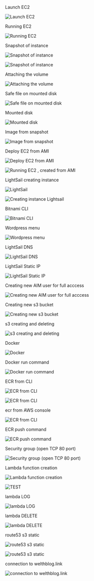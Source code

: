 
Launch EC2

![Launch EC2](./images/1launchEC2.jpg)

Running EC2

![ Running EC2 ](./images/2runningEC2.jpg)

Snapshot of instance

![ Snapshot of instance ](./images/3SnapShot1.jpg)

![ Snapshot of instance ](./images/3_1SnapShot1.jpg)

Attaching the volume

![ Attaching the volume ](./images/4AttachVol.jpg)

Safe file on mounted disk

![Safe file on mounted disk](./images/5_1safeFIleOnMountDisk.jpg)

Mounted disk

![ Mounted disk ](./images/5_2MountedDisk.jpg)

Image from snapshot 

![ Image from snapshot ](./images/5_3Image_from_snapshot_1.jpg)

Deploy EC2 from AMI

![ Deploy EC2 from AMI ](./images/5_4New_EC2_fromAMI.jpg)

![ Running EC2 , created from AMI ](./images/5_5RunningNew_EC2_fromAMI.jpg )

LightSail creating instance
 
![ LightSail ](./images/6_1LightSail.jpg )

![ Creating instance Lightsail ](./images/6_2LightSail.jpg)

Bitnami CLI

![ Bitnami CLI ](./images/6_3LightSail.jpg)

Wordpress menu

![ Wordpress menu ](./images/6_3LightSailWordPress.jpg)

LightSail DNS

![ LightSail DNS ](./images/6_4LightSailDNS.jpg)

LightSail Static IP

![ LightSail Static IP ](./images/6_4LightSailStaticIP.jpg)

Creating new AIM user for full acccess

![ Creating new AIM user for full acccess ](./images/7_createAIM_user_1.jpg)

Creating new s3 bucket

![ Creating new s3 bucket ](./images/7_new_bucket_CLI.jpg)

s3 creating and deleting

![ s3 creating and deleting ](./images/7_s3_create_delete.jpg)

Docker 

![ Docker](./images/7_Xdocker_Start.jpg)

Docker run command 

![ Docker run command  ](./images/8_docker_run_.jpg)

ECR from CLI

![ ECR from CLI ](./images/8_ecr1.jpg)

![  ECR from CLI ](./images/8_ecr2.jpg)

ecr from AWS console

![  ECR from CLI ](./images/8_ecrAWS.jpg)

ECR push command

![ ECR push command ](./images/8_ecrPush.jpg)

Security group (open TCP 80 port)

![ Security group (open TCP 80 port) ](./images/8_SG_AWSt.jpg)

Lambda function creation

![ Lambda function creation ](./images/9_lambda_Func.jpg)

![ TEST ](./images/9_lambda_Func2.jpg)

lambda LOG

![ lambda LOG ](./images/9_lambda_LOG.jpg)

lambda DELETE

![ lambda DELETE ](./images/9_lambda_Del.jpg)

route53 s3 static

![ route53 s3 static ](./images/9_route53_s3_static2.jpg)

![ route53 s3 static ](./images/9_s3_static_1.jpg)

connection to welthblog.link

![ connection to welthblog.link ](./images/9_route53_s3_static_1.jpg)

